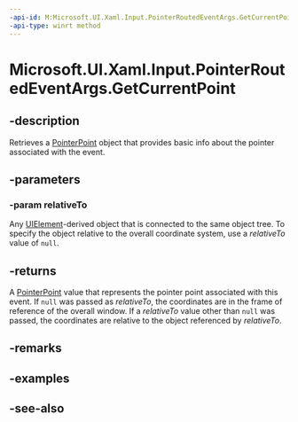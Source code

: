 ```yaml
---
-api-id: M:Microsoft.UI.Xaml.Input.PointerRoutedEventArgs.GetCurrentPoint(Microsoft.UI.Xaml.UIElement)
-api-type: winrt method
---
```


<!-- Method syntax
public Windows.UI.Input.PointerPoint GetCurrentPoint(Microsoft.UI.Xaml.UIElement relativeTo)
-->

# Microsoft.UI.Xaml.Input.PointerRoutedEventArgs.GetCurrentPoint

## -description
Retrieves a [PointerPoint](../microsoft.ui.input/pointerpoint.md) object that provides basic info about the pointer associated with the event.

## -parameters
### -param relativeTo
Any [UIElement](../microsoft.ui.xaml/uielement.md)-derived object that is connected to the same object tree. To specify the object relative to the overall coordinate system, use a *relativeTo* value of `null`.

## -returns
A [PointerPoint](../microsoft.ui.input/pointerpoint.md) value that represents the pointer point associated with this event. If `null` was passed as *relativeTo*, the coordinates are in the frame of reference of the overall window. If a *relativeTo* value other than `null` was passed, the coordinates are relative to the object referenced by *relativeTo*.

## -remarks

## -examples

## -see-also

